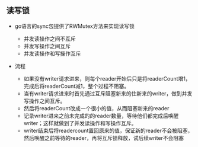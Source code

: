 ## 读写锁     

* go语言的sync包提供了RWMutex方法来实现读写锁

    * 并发读操作之间不互斥  
    * 并发写操作之间互斥    
    * 并发读操作和写操作互斥  

* 流程  
    * 如果没有writer请求进来，则每个reader开始后只是将readerCount增1，完成后将readerCount减1，整个过程不阻塞。
    * 当有writer请求进来时首先通过互斥阻塞新来的住新来的writer，做到并发写操作之间互斥。
    * 然后将readerCount改成一个很小的值，从而阻塞新来的reader
    * 记录writer进来之前未完成的的reader数量，等待他们都完成后唤醒writer；这样就做到了并发读操作和写操作互斥。
    * writer结束后将readercount置回原来的值，保证新的reader不会被阻塞，然后唤醒之前等待的reader，再将互斥锁释放，试后续writer不会阻塞